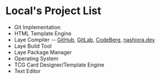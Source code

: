 # Local's Project List

- Git Implementation
- HTML Template Engine
- Laye Compiler -- [GitHub](https://github.com/laye-lang/laye/), [GitLab](https://gitlab.com/laye_lang/laye), [CodeBerg](https://codeberg.org/laye-lang/laye), [nashiora.dev](https://git.nashiora.dev/nashiora/laye)
- Laye Build Tool
- Laye Package Manager
- Operating System
- TCG Card Designer/Template Engine
- Text Editor
